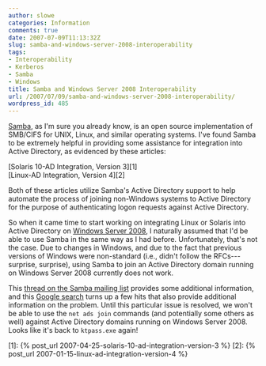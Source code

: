 ```yaml
---
author: slowe
categories: Information
comments: true
date: 2007-07-09T11:13:32Z
slug: samba-and-windows-server-2008-interoperability
tags:
- Interoperability
- Kerberos
- Samba
- Windows
title: Samba and Windows Server 2008 Interoperability
url: /2007/07/09/samba-and-windows-server-2008-interoperability/
wordpress_id: 485
---
```


[Samba](http://www.samba.org/), as I'm sure you already know, is an open source implementation of SMB/CIFS for UNIX, Linux, and similar operating systems. I've found Samba to be extremely helpful in providing some assistance for integration into Active Directory, as evidenced by these articles:

[Solaris 10-AD Integration, Version 3][1]  
[Linux-AD Integration, Version 4][2]

Both of these articles utilize Samba's Active Directory support to help automate the process of joining non-Windows systems to Active Directory for the purpose of authenticating logon requests against Active Directory.

So when it came time to start working on integrating Linux or Solaris into Active Directory on [Windows Server 2008](http://www.microsoft.com/windowsserver2008/default.mspx), I naturally assumed that I'd be able to use Samba in the same way as I had before. Unfortunately, that's not the case. Due to changes in Windows, and due to the fact that previous versions of Windows were non-standard (i.e., didn't follow the RFCs---surprise, surprise), using Samba to join an Active Directory domain running on Windows Server 2008 currently does not work.

This [thread on the Samba mailing list](http://www.nabble.com/SPNEGO-in-Samba---Longhorn-Server-interop-issues...-t4021562.html) provides some additional information, and this [Google search](http://www.google.com/search?hl=en&q=not_defined_in_RFC4178&btnG=Search) turns up a few hits that also provide additional information on the problem. Until this particular issue is resolved, we won't be able to use the `net ads join` commands (and potentially some others as well) against Active Directory domains running on Windows Server 2008. Looks like it's back to `ktpass.exe` again!

[1]: {% post_url 2007-04-25-solaris-10-ad-integration-version-3 %}
[2]: {% post_url 2007-01-15-linux-ad-integration-version-4 %}
